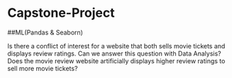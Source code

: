 # Capstone-Project
##ML(Pandas &amp; Seaborn)

Is there a conflict of interest for a website that both sells movie tickets and displays review ratings.
Can we answer this question with Data Analysis?
Does the movie review website artificially displays higher review ratings to sell more movie tickets?


